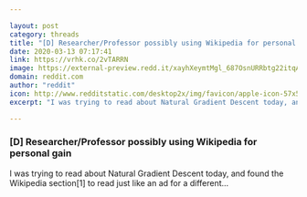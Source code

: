```yaml
---

layout: post
category: threads
title: "[D] Researcher/Professor possibly using Wikipedia for personal gain"
date: 2020-03-13 07:17:41
link: https://vrhk.co/2vTARRN
image: https://external-preview.redd.it/xayhXeymtMgl_687OsnURRbtg22itqA3DUvsQlcMtx4.jpg?width=220&height=115.183246073&auto=webp&crop=220:115.183246073,smart&s=f26ce5b950223e219326b49d355aa69d8e2a98f0
domain: reddit.com
author: "reddit"
icon: http://www.redditstatic.com/desktop2x/img/favicon/apple-icon-57x57.png
excerpt: "I was trying to read about Natural Gradient Descent today, and found the Wikipedia section[1] to read just like an ad for a different..."

---
```


### [D] Researcher/Professor possibly using Wikipedia for personal gain

I was trying to read about Natural Gradient Descent today, and found the Wikipedia section[1] to read just like an ad for a different...